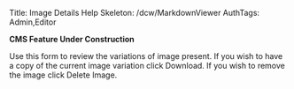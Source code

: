 Title: Image Details Help
Skeleton: /dcw/MarkdownViewer
AuthTags: Admin,Editor

**CMS Feature Under Construction**

Use this form to review the variations of image present.  If you wish to have a copy of the current image variation click Download.  If you wish to remove the image click Delete Image.
